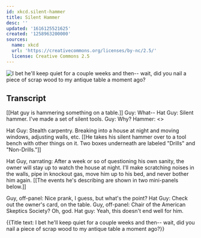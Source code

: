 ```yaml
---
id: xkcd.silent-hammer
title: Silent Hammer
desc: ''
updated: '1616125521625'
created: '1258963200000'
sources:
  name: xkcd
  url: 'https://creativecommons.org/licenses/by-nc/2.5/'
  license: Creative Commons 2.5
---
```

![I bet he'll keep quiet for a couple weeks and then-- wait, did you nail a piece of scrap wood to my antique table a moment ago?](https://imgs.xkcd.com/comics/silent_hammer.png)

## Transcript
[[Hat guy is hammering something on a table.]]
Guy: What--
Hat Guy: Silent hammer. I've made a set of silent tools.
Guy: Why?
Hammer: <<whoosh whoosh whoosh>>

Hat Guy: Stealth carpentry. Breaking into a house at night and moving windows, adjusting walls, etc.
[[He takes his silent hammer over to a tool bench with other things on it. Two boxes underneath are labeled "Drills" and "Non-Drills."]]

Hat Guy, narrating: After a week or so of questioning his own sanity, the owner will stay up to watch the house at night. I'll make scratching noises in the walls, pipe in knockout gas, move him up to his bed, and never bother him again.
[[The events he's describing are shown in two mini-panels below.]]

Guy, off-panel: Nice prank, I guess, but what's the point?
Hat Guy: Check out the owner's card, on the table.
Guy, off-panel: Chair of the American Skeptics Society? Oh, god.
Hat guy: Yeah, this doesn't end well for him.

{{Title text: I bet he'll keep quiet for a couple weeks and then-- wait, did you nail a piece of scrap wood to my antique table a moment ago?}}
